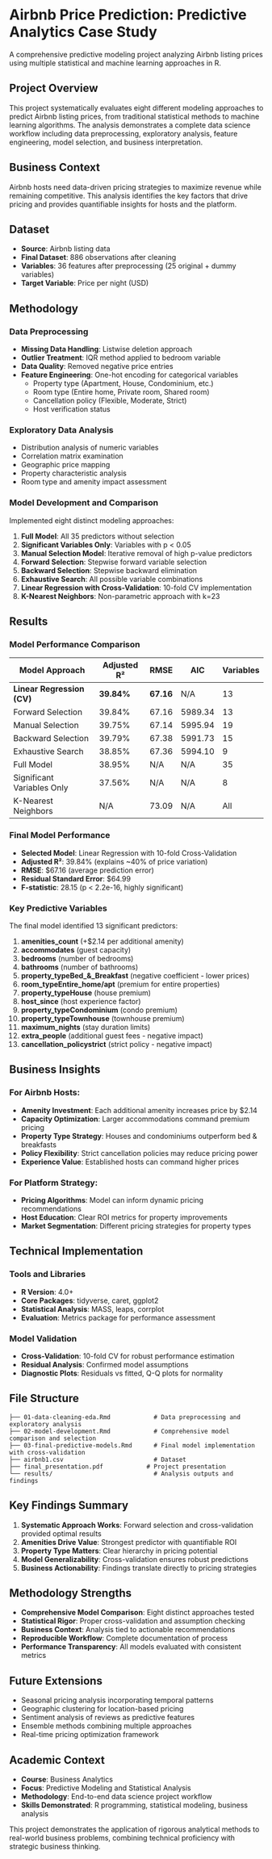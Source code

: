# Airbnb Price Prediction: Predictive Analytics Case Study

A comprehensive predictive modeling project analyzing Airbnb listing prices using multiple statistical and machine learning approaches in R.

## Project Overview

This project systematically evaluates eight different modeling approaches to predict Airbnb listing prices, from traditional statistical methods to machine learning algorithms. The analysis demonstrates a complete data science workflow including data preprocessing, exploratory analysis, feature engineering, model selection, and business interpretation.

## Business Context

Airbnb hosts need data-driven pricing strategies to maximize revenue while remaining competitive. This analysis identifies the key factors that drive pricing and provides quantifiable insights for hosts and the platform.

## Dataset

- **Source**: Airbnb listing data
- **Final Dataset**: 886 observations after cleaning
- **Variables**: 36 features after preprocessing (25 original + dummy variables)
- **Target Variable**: Price per night (USD)

## Methodology

### Data Preprocessing
- **Missing Data Handling**: Listwise deletion approach
- **Outlier Treatment**: IQR method applied to bedroom variable
- **Data Quality**: Removed negative price entries
- **Feature Engineering**: One-hot encoding for categorical variables
  - Property type (Apartment, House, Condominium, etc.)
  - Room type (Entire home, Private room, Shared room)
  - Cancellation policy (Flexible, Moderate, Strict)
  - Host verification status

### Exploratory Data Analysis
- Distribution analysis of numeric variables
- Correlation matrix examination
- Geographic price mapping
- Property characteristic analysis
- Room type and amenity impact assessment

### Model Development and Comparison

Implemented eight distinct modeling approaches:

1. **Full Model**: All 35 predictors without selection
2. **Significant Variables Only**: Variables with p < 0.05
3. **Manual Selection Model**: Iterative removal of high p-value predictors
4. **Forward Selection**: Stepwise forward variable selection
5. **Backward Selection**: Stepwise backward elimination
6. **Exhaustive Search**: All possible variable combinations
7. **Linear Regression with Cross-Validation**: 10-fold CV implementation
8. **K-Nearest Neighbors**: Non-parametric approach with k=23

## Results

### Model Performance Comparison

| Model Approach | Adjusted R² | RMSE | AIC | Variables |
|---------------|-------------|------|-----|-----------|
| **Linear Regression (CV)** | **39.84%** | **67.16** | N/A | 13 |
| Forward Selection | 39.84% | 67.16 | 5989.34 | 13 |
| Manual Selection | 39.75% | 67.14 | 5995.94 | 19 |
| Backward Selection | 39.79% | 67.38 | 5991.73 | 15 |
| Exhaustive Search | 38.85% | 67.36 | 5994.10 | 9 |
| Full Model | 38.95% | N/A | N/A | 35 |
| Significant Variables Only | 37.56% | N/A | N/A | 8 |
| K-Nearest Neighbors | N/A | 73.09 | N/A | All |

### Final Model Performance
- **Selected Model**: Linear Regression with 10-fold Cross-Validation
- **Adjusted R²**: 39.84% (explains ~40% of price variation)
- **RMSE**: $67.16 (average prediction error)
- **Residual Standard Error**: $64.99
- **F-statistic**: 28.15 (p < 2.2e-16, highly significant)

### Key Predictive Variables

The final model identified 13 significant predictors:

1. **amenities_count** (+$2.14 per additional amenity)
2. **accommodates** (guest capacity)
3. **bedrooms** (number of bedrooms)
4. **bathrooms** (number of bathrooms)
5. **property_typeBed_&_Breakfast** (negative coefficient - lower prices)
6. **room_typeEntire_home/apt** (premium for entire properties)
7. **property_typeHouse** (house premium)
8. **host_since** (host experience factor)
9. **property_typeCondominium** (condo premium)
10. **property_typeTownhouse** (townhouse premium)
11. **maximum_nights** (stay duration limits)
12. **extra_people** (additional guest fees - negative impact)
13. **cancellation_policystrict** (strict policy - negative impact)

## Business Insights

### For Airbnb Hosts:
- **Amenity Investment**: Each additional amenity increases price by $2.14
- **Capacity Optimization**: Larger accommodations command premium pricing
- **Property Type Strategy**: Houses and condominiums outperform bed & breakfasts
- **Policy Flexibility**: Strict cancellation policies may reduce pricing power
- **Experience Value**: Established hosts can command higher prices

### For Platform Strategy:
- **Pricing Algorithms**: Model can inform dynamic pricing recommendations
- **Host Education**: Clear ROI metrics for property improvements
- **Market Segmentation**: Different pricing strategies for property types

## Technical Implementation

### Tools and Libraries
- **R Version**: 4.0+
- **Core Packages**: tidyverse, caret, ggplot2
- **Statistical Analysis**: MASS, leaps, corrplot
- **Evaluation**: Metrics package for performance assessment

### Model Validation
- **Cross-Validation**: 10-fold CV for robust performance estimation
- **Residual Analysis**: Confirmed model assumptions
- **Diagnostic Plots**: Residuals vs fitted, Q-Q plots for normality

## File Structure

```
├── 01-data-cleaning-eda.Rmd            # Data preprocessing and exploratory analysis
├── 02-model-development.Rmd            # Comprehensive model comparison and selection  
├── 03-final-predictive-models.Rmd      # Final model implementation with cross-validation
├── airbnb1.csv                         # Dataset
├── final_presentation.pdf            # Project presentation
└── results/                            # Analysis outputs and findings
```

## Key Findings Summary

1. **Systematic Approach Works**: Forward selection and cross-validation provided optimal results
2. **Amenities Drive Value**: Strongest predictor with quantifiable ROI
3. **Property Type Matters**: Clear hierarchy in pricing potential
4. **Model Generalizability**: Cross-validation ensures robust predictions
5. **Business Actionability**: Findings translate directly to pricing strategies

## Methodology Strengths

- **Comprehensive Model Comparison**: Eight distinct approaches tested
- **Statistical Rigor**: Proper cross-validation and assumption checking
- **Business Context**: Analysis tied to actionable recommendations
- **Reproducible Workflow**: Complete documentation of process
- **Performance Transparency**: All models evaluated with consistent metrics

## Future Extensions

- Seasonal pricing analysis incorporating temporal patterns
- Geographic clustering for location-based pricing
- Sentiment analysis of reviews as predictive features
- Ensemble methods combining multiple approaches
- Real-time pricing optimization framework

## Academic Context

- **Course**: Business Analytics
- **Focus**: Predictive Modeling and Statistical Analysis
- **Methodology**: End-to-end data science project workflow
- **Skills Demonstrated**: R programming, statistical modeling, business analysis

This project demonstrates the application of rigorous analytical methods to real-world business problems, combining technical proficiency with strategic business thinking.
